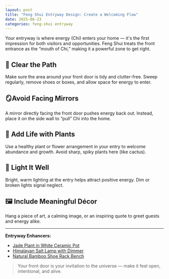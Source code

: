 ```yaml
---
layout: post
title: "Feng Shui Entryway Design: Create a Welcoming Flow"
date: 2025-06-23
categories: feng-shui entryway
---
```


Your entryway is where energy (Chi) enters your home — it's the first impression for both visitors and opportunities. Feng Shui treats the front entrance as the “mouth of Chi,” making it a powerful zone to get right.

## 🚪 Clear the Path

Make sure the area around your front door is tidy and clutter-free. Sweep regularly, remove shoes or boxes, and allow space for energy to enter.

## 🪞Avoid Facing Mirrors

A mirror directly facing the front door pushes energy back out. Instead, place it on the side wall to “pull” Chi into the home.

## 🌿 Add Life with Plants

Use a healthy plant or flower arrangement in your entry to welcome abundance and growth. Avoid sharp, spiky plants here (like cactus).

## 🔆 Light It Well

Bright, warm lighting at the entry helps attract positive energy. Dim or broken lights signal neglect.

## 🖼️ Include Meaningful Décor

Hang a piece of art, a calming image, or an inspiring quote to greet guests and energy alike.

---

**Entryway Enhancers:**
- [Jade Plant in White Ceramic Pot](https://www.amazon.com/dp/B07PP9PVHM?tag=zenhomeflow-20)
- [Himalayan Salt Lamp with Dimmer](https://www.amazon.com/dp/B01N6YJH6X?tag=zenhomeflow-20)
- [Natural Bamboo Shoe Rack Bench](https://www.amazon.com/dp/B08B55BYBD?tag=zenhomeflow-20)

> Your front door is your invitation to the universe — make it feel open, intentional, and alive.
